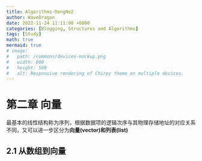 ```yaml
---
title: Algorithms-DengNo2
author: WaveDragon
date: 2022-11-24 11:11:00 +0800
categories: [Blogging, Structures and Algorithms]
tags: [Study]
math: true
mermaid: true
# image:
#   path: /commons/devices-mockup.png
#   width: 800
#   height: 500
#   alt: Responsive rendering of Chirpy theme on multiple devices.
---
```


# 第二章 向量
最基本的线性结构称为序列，根据数据项的逻辑次序与其物理存储地址的对应关系不同，又可以进一步区分为**向量(vector)**和**列表(list)**

## 2.1 从数组到向量
 